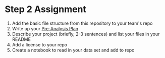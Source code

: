 # Step 2 Assignment

1. Add the basic file structure from this repository to your team's repo
2. Write up your [Pre-Analysis Plan](../notebooks/pre-analysis-plan.ipynb)
3. Describe your project (briefly, 2-3 sentences) and list your files in your README
4. Add a license to your repo
5. Create a notebook to read in your data set and add to repo
